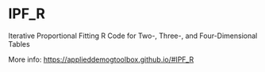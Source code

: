 # IPF_R
Iterative Proportional Fitting R Code for Two-, Three-, and Four-Dimensional Tables

More info: https://applieddemogtoolbox.github.io/#IPF_R 
